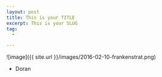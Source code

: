 ```yaml
---
layout: post
title: This is your TITLE
excerpt: This is your SLUG
tag:
  -

---
```


![image]({{ site.url }}/images/2016-02-10-frankenstrat.png)

- Doran
